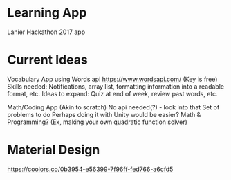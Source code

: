 # Learning App
Lanier Hackathon 2017 app
# Current Ideas
Vocabulary App using Words api
https://www.wordsapi.com/ (Key is free)
Skills needed: Notifications, array list, formatting information into a readable format, etc.
Ideas to expand: Quiz at end of week, review past words, etc.

Math/Coding App (Akin to scratch)
No api needed(?) - look into that
Set of problems to do
Perhaps doing it with Unity would be easier?
Math & Programming? (Ex, making your own quadratic function solver)

# Material Design
https://coolors.co/0b3954-e56399-7f96ff-fed766-a6cfd5
